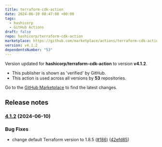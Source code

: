 ```yaml
---
title: terraform-cdk-action
date: 2024-06-10 08:47:08 +00:00
tags:
  - hashicorp
  - GitHub Actions
draft: false
repo: hashicorp/terraform-cdk-action
marketplace: https://github.com/marketplace/actions/terraform-cdk-action
version: v4.1.2
dependentsNumber: "53"
---
```



Version updated for **hashicorp/terraform-cdk-action** to version **v4.1.2**.
- This publisher is shown as 'verified' by GitHub.
- This action is used across all versions by **53** repositories.

Go to the [GitHub Marketplace](https://github.com/marketplace/actions/terraform-cdk-action) to find the latest changes.

## Release notes

### [4.1.2](https://github.com/hashicorp/terraform-cdk-action/compare/v4.1.1...v4.1.2) (2024-06-10)


### Bug Fixes

* change default Terraform version to 1.8.5 ([#186](https://github.com/hashicorp/terraform-cdk-action/issues/186)) ([42efd85](https://github.com/hashicorp/terraform-cdk-action/commit/42efd85e037f951ed2048b63fd837fc441f5f886))

